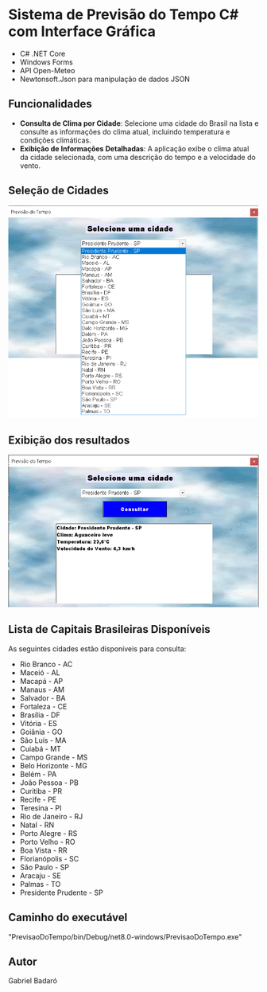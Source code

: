 # Sistema de Previsão do Tempo C# com Interface Gráfica
- C# .NET Core
- Windows Forms
- API Open-Meteo
- Newtonsoft.Json para manipulação de dados JSON

## Funcionalidades

- **Consulta de Clima por Cidade**: Selecione uma cidade do Brasil na lista e consulte as informações do clima atual, incluindo temperatura e condições climáticas.
- **Exibição de Informações Detalhadas**: A aplicação exibe o clima atual da cidade selecionada, com uma descrição do tempo e a velocidade do vento.
  
## Seleção de Cidades
![image](/Imagens/selecao_de_cidades.png "Seleção de cidades")

## Exibição dos resultados
![image](/Imagens/resultado.png "Resultado")

## Lista de Capitais Brasileiras Disponíveis
As seguintes cidades estão disponíveis para consulta:

- Rio Branco - AC
- Maceió - AL
- Macapá - AP
- Manaus - AM
- Salvador - BA
- Fortaleza - CE
- Brasília - DF
- Vitória - ES
- Goiânia - GO
- São Luís - MA
- Cuiabá - MT
- Campo Grande - MS
- Belo Horizonte - MG
- Belém - PA
- João Pessoa - PB
- Curitiba - PR
- Recife - PE
- Teresina - PI
- Rio de Janeiro - RJ
- Natal - RN
- Porto Alegre - RS
- Porto Velho - RO
- Boa Vista - RR
- Florianópolis - SC
- São Paulo - SP
- Aracaju - SE
- Palmas - TO
- Presidente Prudente - SP

## Caminho do executável
"PrevisaoDoTempo/bin/Debug/net8.0-windows/PrevisaoDoTempo.exe"
## Autor
Gabriel Badaró
